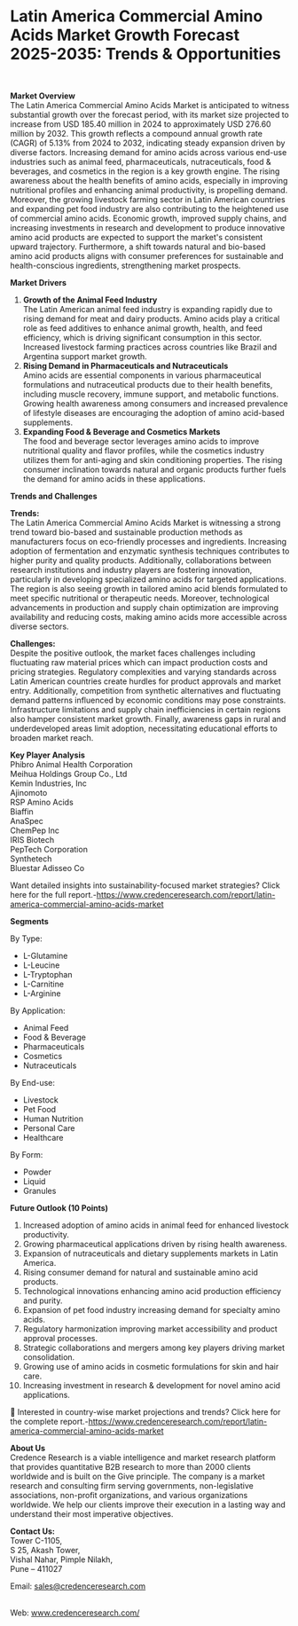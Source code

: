 # Latin America Commercial Amino Acids Market Growth Forecast 2025-2035: Trends & Opportunities


<p>&nbsp;</p>
<p><strong>Market Overview</strong><br /> The Latin America Commercial Amino Acids Market is anticipated to witness substantial growth over the forecast period, with its market size projected to increase from USD 185.40 million in 2024 to approximately USD 276.60 million by 2032. This growth reflects a compound annual growth rate (CAGR) of 5.13% from 2024 to 2032, indicating steady expansion driven by diverse factors. Increasing demand for amino acids across various end-use industries such as animal feed, pharmaceuticals, nutraceuticals, food &amp; beverages, and cosmetics in the region is a key growth engine. The rising awareness about the health benefits of amino acids, especially in improving nutritional profiles and enhancing animal productivity, is propelling demand. Moreover, the growing livestock farming sector in Latin American countries and expanding pet food industry are also contributing to the heightened use of commercial amino acids. Economic growth, improved supply chains, and increasing investments in research and development to produce innovative amino acid products are expected to support the market's consistent upward trajectory. Furthermore, a shift towards natural and bio-based amino acid products aligns with consumer preferences for sustainable and health-conscious ingredients, strengthening market prospects.</p>
<p><strong>Market Drivers</strong></p>
<ol>
<li><strong>Growth of the Animal Feed Industry</strong><br /> The Latin American animal feed industry is expanding rapidly due to rising demand for meat and dairy products. Amino acids play a critical role as feed additives to enhance animal growth, health, and feed efficiency, which is driving significant consumption in this sector. Increased livestock farming practices across countries like Brazil and Argentina support market growth.</li>
<li><strong>Rising Demand in Pharmaceuticals and Nutraceuticals</strong><br /> Amino acids are essential components in various pharmaceutical formulations and nutraceutical products due to their health benefits, including muscle recovery, immune support, and metabolic functions. Growing health awareness among consumers and increased prevalence of lifestyle diseases are encouraging the adoption of amino acid-based supplements.</li>
<li><strong>Expanding Food &amp; Beverage and Cosmetics Markets</strong><br /> The food and beverage sector leverages amino acids to improve nutritional quality and flavor profiles, while the cosmetics industry utilizes them for anti-aging and skin conditioning properties. The rising consumer inclination towards natural and organic products further fuels the demand for amino acids in these applications.</li>
</ol>
<p><strong>Trends and Challenges</strong></p>
<p><strong>Trends:</strong><br /> The Latin America Commercial Amino Acids Market is witnessing a strong trend toward bio-based and sustainable production methods as manufacturers focus on eco-friendly processes and ingredients. Increasing adoption of fermentation and enzymatic synthesis techniques contributes to higher purity and quality products. Additionally, collaborations between research institutions and industry players are fostering innovation, particularly in developing specialized amino acids for targeted applications. The region is also seeing growth in tailored amino acid blends formulated to meet specific nutritional or therapeutic needs. Moreover, technological advancements in production and supply chain optimization are improving availability and reducing costs, making amino acids more accessible across diverse sectors.</p>
<p><strong>Challenges:</strong><br /> Despite the positive outlook, the market faces challenges including fluctuating raw material prices which can impact production costs and pricing strategies. Regulatory complexities and varying standards across Latin American countries create hurdles for product approvals and market entry. Additionally, competition from synthetic alternatives and fluctuating demand patterns influenced by economic conditions may pose constraints. Infrastructure limitations and supply chain inefficiencies in certain regions also hamper consistent market growth. Finally, awareness gaps in rural and underdeveloped areas limit adoption, necessitating educational efforts to broaden market reach.</p>
<p><strong>Key Player Analysis</strong><br /> Phibro Animal Health Corporation<br /> Meihua Holdings Group Co., Ltd<br /> Kemin Industries, Inc<br /> Ajinomoto<br /> RSP Amino Acids<br /> Biaffin<br /> AnaSpec<br /> ChemPep Inc<br /> IRIS Biotech<br /> PepTech Corporation<br /> Synthetech<br /> Bluestar Adisseo Co</p>
<p>Want detailed insights into sustainability-focused market strategies? Click here for the full report.-<a href="https://www.credenceresearch.com/report/latin-america-commercial-amino-acids-market">https://www.credenceresearch.com/report/latin-america-commercial-amino-acids-market</a></p>
<p><strong>Segments</strong></p>
<p>By Type:</p>
<ul>
<li>L-Glutamine</li>
<li>L-Leucine</li>
<li>L-Tryptophan</li>
<li>L-Carnitine</li>
<li>L-Arginine</li>
</ul>
<p>By Application:</p>
<ul>
<li>Animal Feed</li>
<li>Food &amp; Beverage</li>
<li>Pharmaceuticals</li>
<li>Cosmetics</li>
<li>Nutraceuticals</li>
</ul>
<p>By End-use:</p>
<ul>
<li>Livestock</li>
<li>Pet Food</li>
<li>Human Nutrition</li>
<li>Personal Care</li>
<li>Healthcare</li>
</ul>
<p>By Form:</p>
<ul>
<li>Powder</li>
<li>Liquid</li>
<li>Granules</li>
</ul>
<p><strong>Future Outlook (10 Points)</strong></p>
<ol>
<li>Increased adoption of amino acids in animal feed for enhanced livestock productivity.</li>
<li>Growing pharmaceutical applications driven by rising health awareness.</li>
<li>Expansion of nutraceuticals and dietary supplements markets in Latin America.</li>
<li>Rising consumer demand for natural and sustainable amino acid products.</li>
<li>Technological innovations enhancing amino acid production efficiency and purity.</li>
<li>Expansion of pet food industry increasing demand for specialty amino acids.</li>
<li>Regulatory harmonization improving market accessibility and product approval processes.</li>
<li>Strategic collaborations and mergers among key players driving market consolidation.</li>
<li>Growing use of amino acids in cosmetic formulations for skin and hair care.</li>
<li>Increasing investment in research &amp; development for novel amino acid applications.</li>
</ol>
<p>📌 Interested in country-wise market projections and trends? Click here for the complete report.-<a href="https://www.credenceresearch.com/report/latin-america-commercial-amino-acids-market">https://www.credenceresearch.com/report/latin-america-commercial-amino-acids-market</a></p>
<p><strong>About Us</strong><br /> Credence Research is a viable intelligence and market research platform that provides quantitative B2B research to more than 2000 clients worldwide and is built on the Give principle. The company is a market research and consulting firm serving governments, non-legislative associations, non-profit organizations, and various organizations worldwide. We help our clients improve their execution in a lasting way and understand their most imperative objectives.</p>
<p><strong>Contact Us:</strong><br /> Tower C-1105,<br /> S 25, Akash Tower,<br /> Vishal Nahar, Pimple Nilakh,<br /> Pune &ndash; 411027</p>
<p>Email: <a href="mailto:sales@credenceresearch.com">sales@credenceresearch.com</a></p>
<p><br /> Web: <a href="http://www.credenceresearch.com/">www.credenceresearch.com/</a></p>
